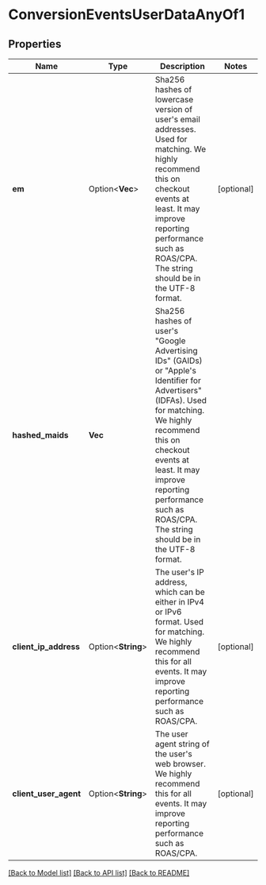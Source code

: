 # ConversionEventsUserDataAnyOf1

## Properties

Name | Type | Description | Notes
------------ | ------------- | ------------- | -------------
**em** | Option<**Vec<String>**> | Sha256 hashes of lowercase version of user's email addresses. Used for matching. We highly recommend this on checkout events at least. It may improve reporting performance such as ROAS/CPA. The string should be in the UTF-8 format. | [optional]
**hashed_maids** | **Vec<String>** | Sha256 hashes of user's \"Google Advertising IDs\" (GAIDs) or \"Apple's Identifier for Advertisers\" (IDFAs). Used for matching. We highly recommend this on checkout events at least. It may improve reporting performance such as ROAS/CPA. The string should be in the UTF-8 format. | 
**client_ip_address** | Option<**String**> | The user's IP address, which can be either in IPv4 or IPv6 format. Used for matching. We highly recommend this for all events. It may improve reporting performance such as ROAS/CPA. | [optional]
**client_user_agent** | Option<**String**> | The user agent string of the user's web browser. We highly recommend this for all events. It may improve reporting performance such as ROAS/CPA. | [optional]

[[Back to Model list]](../README.md#documentation-for-models) [[Back to API list]](../README.md#documentation-for-api-endpoints) [[Back to README]](../README.md)


